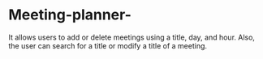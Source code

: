 # Meeting-planner-
It allows users to add or delete meetings using a title, day, and hour. Also, the user can search for a title or modify a title of a meeting.
